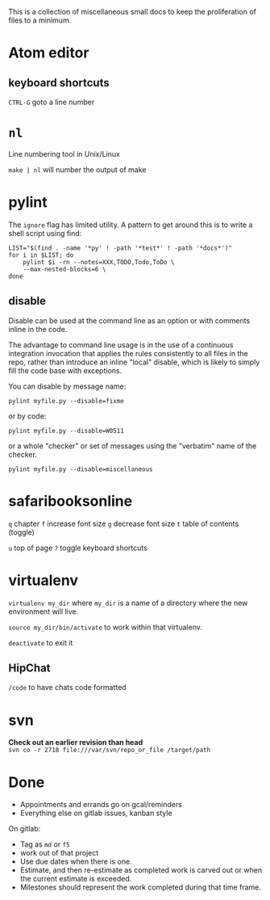 This is a collection of miscellaneous small docs to keep the proliferation of files to a minimum.

# Atom editor

## keyboard shortcuts

`CTRL-G` goto a line number

# `nl`

Line numbering tool in Unix/Linux

`make | nl` will number the output of make

# pylint

The `ignore` flag has limited utility. A pattern to get around this is to write a shell script using find:

```
LIST="$(find . -name '*py' ! -path '*test*' ! -path '*docs*')"
for i in $LIST; do
    pylint $i -rn --notes=XXX,TODO,Todo,ToDo \
    --max-nested-blocks=6 \
done
```

## disable

Disable can be used at the command line as an option or with comments inline in the code.

The advantage to command line usage is in the use of a continuous integration invocation that applies the rules consistently to all files in the repo, rather than introduce an inline "local" disable, which is likely to simply fill the code base with exceptions.

You can disable by message name:

`pylint myfile.py --disable=fixme`

or by code:

`pylint myfile.py --disable=W0511`

or a whole "checker" or set of messages using the "verbatim" name of the checker.

`pylint myfile.py --disable=miscellaneous`

# safaribooksonline

`q` chapter
`f` increase font size
`g` decrease font size
`t` table of contents (toggle)

`u` top of page
`?` toggle keyboard shortcuts

# virtualenv

`virtualenv my_dir` where `my_dir` is a name of a directory where the new environment will live.

`source my_dir/bin/activate` to work within that virtualenv.

`deactivate` to exit it

## HipChat

`/code` to have chats code formatted

# svn  

**Check out an earlier revision than head**  
`svn co -r 2718 file:///var/svn/repo_or_file /target/path`

# Done

* Appointments and errands go on gcal/reminders
* Everything else on gitlab issues, kanban style

On gitlab:

* Tag as `md` or `f5`
* work out of that project
* Use due dates when there is one.
* Estimate, and then re-estimate as completed work is carved out or when the current estimate is exceeded.
* Milestones should represent the work completed during that time frame. 
